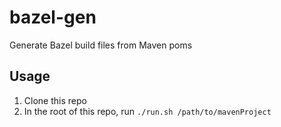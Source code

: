# bazel-gen
Generate Bazel build files from Maven poms

## Usage
1. Clone this repo
2. In the root of this repo, run `./run.sh /path/to/mavenProject`
